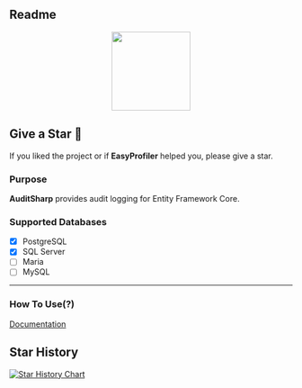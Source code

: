 ## Readme
<p align="center">
  <img src="https://github.com/user-attachments/assets/ca191e7f-359c-4785-aa88-71d3f6eacc21" style="max-width:100%;" height="140" />
</p>

## Give a Star 🌟
If you liked the project or if **EasyProfiler** helped you, please give a star.

### Purpose
**AuditSharp** provides audit logging for Entity Framework Core.

### Supported Databases
- [x] PostgreSQL
- [x] SQL Server
- [ ] Maria
- [ ] MySQL

---

### How To Use(?)
[Documentation](https://github.com/furkandeveloper/AuditSharp/blob/main/how-to-use.md)

## Star History

[![Star History Chart](https://api.star-history.com/svg?repos=furkandeveloper/AuditSharp&type=Date)](https://star-history.com/#furkandeveloper/AuditSharp&Date)
